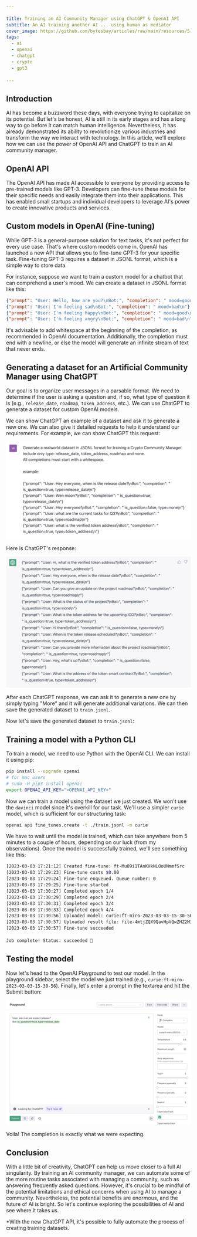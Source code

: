 ```yaml
---

title: Training an AI Community Manager using ChatGPT & OpenAI API
subtitle: An AI training another AI ... using human as mediator
cover_image: https://github.com/bytesbay/articles/raw/main/resources/5-1.jpg
tags:
  - ai
  - openai
  - chatgpt
  - crypto
  - gpt3

---
```


## Introduction

AI has become a buzzword these days, with everyone trying to capitalize on its potential. But let's be honest, AI is still in its early stages and has a long way to go before it can match human intelligence. Nevertheless, it has already demonstrated its ability to revolutionize various industries and transform the way we interact with technology. In this article, we'll explore how we can use the power of OpenAI API and ChatGPT to train an AI community manager.

## OpenAI API

The OpenAI API has made AI accessible to everyone by providing access to pre-trained models like GPT-3. Developers can fine-tune these models for their specific needs and easily integrate them into their applications. This has enabled small startups and individual developers to leverage AI's power to create innovative products and services.

## Custom models in OpenAI (Fine-tuning)

While GPT-3 is a general-purpose solution for text tasks, it's not perfect for every use case. That's where custom models come in. OpenAI has launched a new API that allows you to fine-tune GPT-3 for your specific task. Fine-tuning GPT-3 requires a dataset in JSONL format, which is a simple way to store data.

For instance, suppose we want to train a custom model for a chatbot that can comprehend a user's mood. We can create a dataset in JSONL format like this:

```json
{"prompt": "User: Hello, how are you?\nBot:", "completion": " mood=good\n"}
{"prompt": "User: I'm feeling sad\nBot:", "completion": " mood=bad\n"}
{"prompt": "User: I'm feeling happy\nBot:", "completion": " mood=good\n"}
{"prompt": "User: I'm feeling angry\nBot:", "completion": " mood=bad\n"}
```

It's advisable to add whitespace at the beginning of the completion, as recommended in OpenAI documentation. Additionally, the completion must end with a newline, or else the model will generate an infinite stream of text that never ends.

## Generating a dataset for an Artificial Community Manager using ChatGPT

Our goal is to organize user messages in a parsable format. We need to determine if the user is asking a question and, if so, what type of question it is (e.g., `release_date`, `roadmap`, `token_address`, etc.). We can use ChatGPT to generate a dataset for custom OpenAI models.

We can show ChatGPT an example of a dataset and ask it to generate a new one. We can also give it detailed requests to help it understand our requirements. For example, we can show ChatGPT this request:

![ChatGPT request](/resources/5-2.jpg)

Here is ChatGPT's response:

![ChatGPT response](/resources/5-3.jpg)

After each ChatGPT response, we can ask it to generate a new one by simply typing "More" and it will generate additional variations. We can then save the generated dataset to `train.jsonl`.

Now let's save the generated dataset to `train.jsonl`:

## Training a model with a Python CLI

To train a model, we need to use Python with the OpenAI CLI. We can install it using pip:

```bash
pip install --upgrade openai
# for mac users
# sudo -H pip3 install openai
export OPENAI_API_KEY="<OPENAI_API_KEY>"
```

Now we can train a model using the dataset we just created. We won't use the `davinci` model since it's overkill for our task. We'll use a simpler `curie` model, which is sufficient for our structuring task:

```bash
openai api fine_tunes.create -t ./train.jsonl -m curie
```

We have to wait until the model is trained, which can take anywhere from 5 minutes to a couple of hours, depending on our luck (from my observations). Once the model is successfully trained, we'll see something like this:

```bash
[2023-03-03 17:21:12] Created fine-tune: ft-MuO9i1TAnKHkNLOoUNmmfSrc
[2023-03-03 17:29:23] Fine-tune costs $0.00
[2023-03-03 17:29:24] Fine-tune enqueued. Queue number: 0
[2023-03-03 17:29:25] Fine-tune started
[2023-03-03 17:30:27] Completed epoch 1/4
[2023-03-03 17:30:29] Completed epoch 2/4
[2023-03-03 17:30:31] Completed epoch 3/4
[2023-03-03 17:30:33] Completed epoch 4/4
[2023-03-03 17:30:56] Uploaded model: curie:ft-miro-2023-03-03-15-30-56
[2023-03-03 17:30:57] Uploaded result file: file-4mtjZQX9QavHpVQwZHZ2M3fc
[2023-03-03 17:30:57] Fine-tune succeeded

Job complete! Status: succeeded 🎉
```

## Testing the model

Now let's head to the OpenAI Playground to test our model. In the playground sidebar, select the model we just trained (e.g., `curie:ft-miro-2023-03-03-15-30-56`). Finally, let's enter a prompt in the textarea and hit the Submit button:

![OpenAI Playground](/resources/5-4.jpg)

Voila! The completion is exactly what we were expecting.

## Conclusion

With a little bit of creativity, ChatGPT can help us move closer to a full AI singularity. By training an AI community manager, we can automate some of the more routine tasks associated with managing a community, such as answering frequently asked questions. However, it's crucial to be mindful of the potential limitations and ethical concerns when using AI to manage a community. Nevertheless, the potential benefits are enormous, and the future of AI is bright. So let's continue exploring the possibilities of AI and see where it takes us.

*With the new ChatGPT API, it's possible to fully automate the process of creating training datasets.